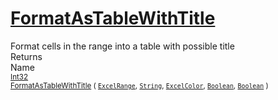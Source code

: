 # [FormatAsTableWithTitle](./ExcelHelper-100663990.md)

Format cells in the range into a table with possible title
<br>
Returns<img width=500/>Name
<br>
<sub>[Int32](https://docs.microsoft.com/en-us/dotnet/api/System.Int32)</sub><img width=500/><sub>[FormatAsTableWithTitle](./ExcelHelper-100663990.md) ( [`ExcelRange`](./ExcelHelper-100663990.md), [`String`](https://docs.microsoft.com/en-us/dotnet/api/System.String), [`ExcelColor`](./../Excel/ExcelColor.md), [`Boolean`](https://docs.microsoft.com/en-us/dotnet/api/System.Boolean), [`Boolean`](https://docs.microsoft.com/en-us/dotnet/api/System.Boolean) )</sub><br>



